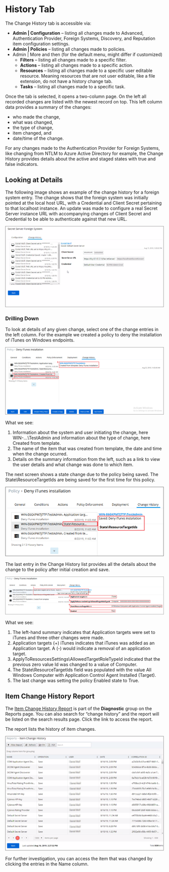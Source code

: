 [title]: # (History Tab)
[tags]: # (user interface,console,overview)
[priority]: # (1)
# History Tab

The Change History tab is accessible via:

* __Admin | Configuration__ – listing all changes made to Advanced, Authentication Provider, Foreign Systems, Discovery, and Reputation item configuration settings.
* __Admin | Policies__ – listing all changes made to policies.
* Admin | More and then (for the default menu, might differ if customized)
  * __Filters__ – listing all changes made to a specific filter.
  * __Actions__ – listing all changes made to a specific action.
  * __Resources__ – listing all changes made to a specific user editable resource. Meaning resources that are not user editable, like a file extension, do not have a history change tab.
  * __Tasks__ – listing all changes made to a specific task.
<!--  * __Tools | File Upload__ – listing all file uploads. -->

Once the tab is selected, it opens a two-column page. On the left all recorded changes are listed with the newest record on top. This left column data provides a summary of the changes:

* who made the change,
* what was changed,
* the type of change,
* item changed, and
* date/time of the change.

For any changes made to the Authentication Provider for Foreign Systems, like changing from NTLM to Azure Active Directory for example, the Change History provides details about the active and staged states with true and false indicators.

## Looking at Details

The following image shows an example of the change history for a foreign system entry. The change shows that the foreign system was initially pointed at the local host URL, with a Credential and Client Secret pertaining to that localhost instance. An update was made to configure a real Secret Server instance URL with accompanying changes of Client Secret and Credential to be able to authenticate against that new URL.

![Change History for Foreign Systems](images/config-history/change-hi-tab-fs-2.png)

### Drilling Down

To look at details of any given change, select one of the change entries in the left column. For the example we created a policy to deny the installation of iTunes on Windows endpoints. 

![Details on the Change History](images/config-history/change-policy-1.png)

What we see:

1. Information about the system and user initiating the change, here WIN-...\TestAdmin and information about the type of change, here Created from template.
1. The name of the item that was created from template, the date and time when the change ocurred.
1. Details on the summary information from the left, such as a link to view the user details and what change was done to which item.

The next screen shows a state change due to the policy being saved. The State\ResourceTargetIds are being saved for the first time for this policy.

![Change History on item save](images/config-history/change-policy-2.png)

The last entry in the Change History list provides all the details about the change to the policy after initial creation and save.

![Change History on item changes](images/config-history/change-policy-3.png)

What we see:

1. The left-hand summary indicates that Application targets were set to iTunes and three other changes were made.
1. Application targets (+) iTunes indicates that iTunes was added as an Application target. A (-) would indicate a removal of an application target.
1. ApplyToResourcesSettings\AllowedTargetRoleTypeId indicated that the previous zero value Id was changed to a value of Computer.
1. The State\ResourceTargetIds field was populated with the value All Windows Computer with Application Control Agent Installed (Target).
1. The last change was setting the policy Enabled state to True.

## Item Change History Report

<!-- _TODO: Add a SCREEN CAPTURE of details when clicking on the name column entry._ -->
The [Item Change History Report](../../../reports/change-history.md) is part of the __Diagnostic__ group on the Reports page. You can also search for “change history” and the report will be listed on the search results page. Click the link to access the report.

The report lists the history of item changes.

![Item Change History Report](images/config-history/change-item-report.png)

For further investigation, you can access the item that was changed by clicking the entries in the Name column.
